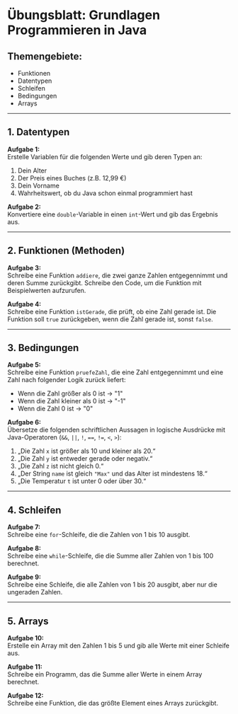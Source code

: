 # Übungsblatt: Grundlagen Programmieren in Java

## Themengebiete:
- Funktionen
- Datentypen
- Schleifen
- Bedingungen
- Arrays

---

## 1. Datentypen

**Aufgabe 1:**  
Erstelle Variablen für die folgenden Werte und gib deren Typen an:  
1. Dein Alter  
2. Der Preis eines Buches (z.B. 12,99 €)  
3. Dein Vorname  
4. Wahrheitswert, ob du Java schon einmal programmiert hast  

**Aufgabe 2:**  
Konvertiere eine `double`-Variable in einen `int`-Wert und gib das Ergebnis aus.

---

## 2. Funktionen (Methoden)

**Aufgabe 3:**  
Schreibe eine Funktion `addiere`, die zwei ganze Zahlen entgegennimmt und deren Summe zurückgibt. Schreibe den Code, um die Funktion mit Beispielwerten aufzurufen.

**Aufgabe 4:**  
Schreibe eine Funktion `istGerade`, die prüft, ob eine Zahl gerade ist. Die Funktion soll `true` zurückgeben, wenn die Zahl gerade ist, sonst `false`.

---

## 3. Bedingungen

**Aufgabe 5:**  
Schreibe eine Funktion `pruefeZahl`, die eine Zahl entgegennimmt und eine Zahl nach folgender Logik zurück liefert:
- Wenn die Zahl größer als 0 ist → "1"  
- Wenn die Zahl kleiner als 0 ist → "-1"  
- Wenn die Zahl 0 ist → "0"

**Aufgabe 6:**  
Übersetze die folgenden schriftlichen Aussagen in logische Ausdrücke mit Java-Operatoren (`&&`, `||`, `!`, `==`, `!=`, `<`, `>`):  

1. „Die Zahl `x` ist größer als 10 und kleiner als 20.“  
2. „Die Zahl `y` ist entweder gerade oder negativ.“  
3. „Die Zahl `z` ist nicht gleich 0.“  
4. „Der String `name` ist gleich `"Max"` und das Alter ist mindestens 18.“  
5. „Die Temperatur `t` ist unter 0 oder über 30.“  

---

## 4. Schleifen

**Aufgabe 7:**  
Schreibe eine `for`-Schleife, die die Zahlen von 1 bis 10 ausgibt.

**Aufgabe 8:**  
Schreibe eine `while`-Schleife, die die Summe aller Zahlen von 1 bis 100 berechnet.

**Aufgabe 9:**  
Schreibe eine Schleife, die alle Zahlen von 1 bis 20 ausgibt, aber nur die ungeraden Zahlen.

---

## 5. Arrays

**Aufgabe 10:**  
Erstelle ein Array mit den Zahlen 1 bis 5 und gib alle Werte mit einer Schleife aus.

**Aufgabe 11:**  
Schreibe ein Programm, das die Summe aller Werte in einem Array berechnet.

**Aufgabe 12:**  
Schreibe eine Funktion, die das größte Element eines Arrays zurückgibt.
